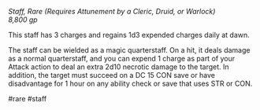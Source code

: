 *Staff, Rare (Requires Attunement by a Cleric, Druid, or Warlock)*  
*8,800 gp*

This staff has 3 charges and regains 1d3 expended charges daily at dawn.

The staff can be wielded as a magic quarterstaff. On a hit, it deals damage as a normal quarterstaff, and you can expend 1 charge as part of your Attack action to deal an extra 2d10 necrotic damage to the target. In addition, the target must succeed on a DC 15 CON save or have disadvantage for 1 hour on any ability check or save that uses STR or CON.

#rare #staff
